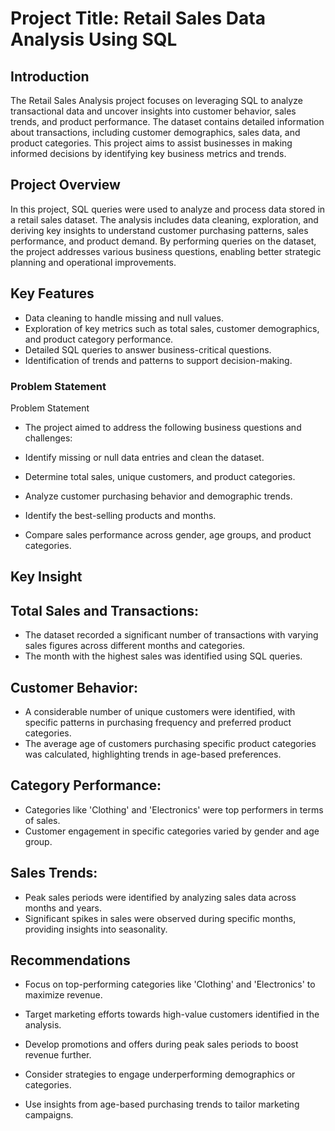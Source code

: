 # Project Title: Retail Sales Data Analysis Using SQL


## Introduction
The Retail Sales Analysis project focuses on leveraging SQL to analyze transactional data and uncover insights into customer behavior, sales trends, and product performance. The dataset contains detailed information about transactions, including customer demographics, sales data, and product categories. This project aims to assist businesses in making informed decisions by identifying key business metrics and trends.

## Project Overview
In this project, SQL queries were used to analyze and process data stored in a retail sales dataset. The analysis includes data cleaning, exploration, and deriving key insights to understand customer purchasing patterns, sales performance, and product demand. By performing queries on the dataset, the project addresses various business questions, enabling better strategic planning and operational improvements.

## Key Features
 - Data cleaning to handle missing and null values.
 - Exploration of key metrics such as total sales, customer demographics, and product category performance.
 - Detailed SQL queries to answer business-critical questions.
 - Identification of trends and patterns to support decision-making.

   
### Problem Statement 
 Problem Statement

- The project aimed to address the following business questions and challenges:

- Identify missing or null data entries and clean the dataset.

- Determine total sales, unique customers, and product categories.

- Analyze customer purchasing behavior and demographic trends.

- Identify the best-selling products and months.

- Compare sales performance across gender, age groups, and product categories.


## Key Insight

## Total Sales and Transactions:

- The dataset recorded a significant number of transactions with varying sales figures across different months and categories.
- The month with the highest sales was identified using SQL queries.

 ## Customer Behavior:

- A considerable number of unique customers were identified, with specific patterns in purchasing frequency and preferred product categories.
- The average age of customers purchasing specific product categories was calculated, highlighting trends in age-based preferences.

## Category Performance:

- Categories like 'Clothing' and 'Electronics' were top performers in terms of sales.
- Customer engagement in specific categories varied by gender and age group.

## Sales Trends:

- Peak sales periods were identified by analyzing sales data across months and years.
- Significant spikes in sales were observed during specific months, providing insights into seasonality.


## Recommendations
- Focus on top-performing categories like 'Clothing' and 'Electronics' to maximize revenue.

- Target marketing efforts towards high-value customers identified in the analysis.

- Develop promotions and offers during peak sales periods to boost revenue further.

- Consider strategies to engage underperforming demographics or categories.

- Use insights from age-based purchasing trends to tailor marketing campaigns.

